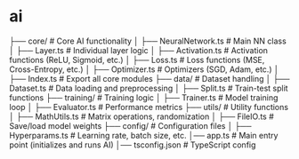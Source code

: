 # ai

├── core/                        # Core AI functionality
│   ├── NeuralNetwork.ts         # Main NN class
│   ├── Layer.ts                 # Individual layer logic
│   ├── Activation.ts            # Activation functions (ReLU, Sigmoid, etc.)
│   ├── Loss.ts                  # Loss functions (MSE, Cross-Entropy, etc.)
│   ├── Optimizer.ts             # Optimizers (SGD, Adam, etc.)
│   ├── Index.ts                 # Export all core modules
├── data/                        # Dataset handling
│   ├── Dataset.ts               # Data loading and preprocessing
│   ├── Split.ts                 # Train-test split functions
├── training/                    # Training logic
│   ├── Trainer.ts               # Model training loop
│   ├── Evaluator.ts             # Performance metrics
├── utils/                       # Utility functions
│   ├── MathUtils.ts             # Matrix operations, randomization
│   ├── FileIO.ts                # Save/load model weights
├── config/                      # Configuration files
│   ├── Hyperparams.ts           # Learning rate, batch size, etc.
│── app.ts                       # Main entry point (initializes and runs AI)
│── tsconfig.json                # TypeScript config
